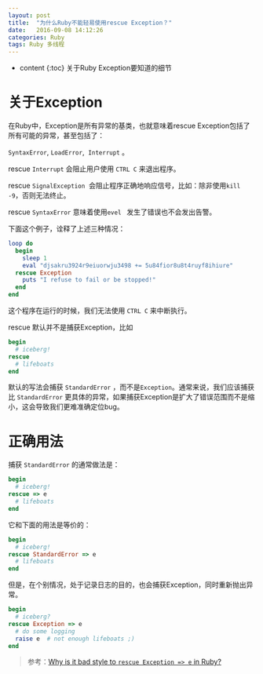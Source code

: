 ```yaml
---
layout: post
title:  "为什么Ruby不能轻易使用rescue Exception？"
date:   2016-09-08 14:12:26
categories: Ruby
tags: Ruby 多线程
---
```


* content
{:toc}
关于Ruby Exception要知道的细节





# 关于Exception

在Ruby中，Exception是所有异常的基类，也就意味着rescue Exception包括了所有可能的异常，甚至包括了：

`SyntaxError`, `LoadError`,  `Interrupt` 。

 rescue `Interrupt` 会阻止用户使用 `CTRL C` 来退出程序。

rescue `SignalException`  会阻止程序正确地响应信号，比如：除非使用`kill -9`，否则无法终止。

rescue `SyntaxError` 意味着使用`evel ` 发生了错误也不会发出告警。

下面这个例子，诠释了上述三种情况：

```ruby
loop do
  begin
    sleep 1
    eval "djsakru3924r9eiuorwju3498 += 5u84fior8u8t4ruyf8ihiure"
  rescue Exception
    puts "I refuse to fail or be stopped!"
  end
end
```

这个程序在运行的时候，我们无法使用 `CTRL C` 来中断执行。

rescue 默认并不是捕获Exception，比如

```ruby
begin
  # iceberg!
rescue
  # lifeboats
end
```

默认的写法会捕获 `StandardError` ，而不是`Exception`。通常来说，我们应该捕获比 `StandardError` 更具体的异常，如果捕获Exception是扩大了错误范围而不是缩小，这会导致我们更难准确定位bug。

# 正确用法

捕获 `StandardError` 的通常做法是：

```ruby
begin
  # iceberg!
rescue => e
  # lifeboats
end
```

它和下面的用法是等价的：

```ruby
begin
  # iceberg!
rescue StandardError => e
  # lifeboats
end
```

但是，在个别情况，处于记录日志的目的，也会捕获Exception，同时重新抛出异常。

```ruby
begin
  # iceberg?
rescue Exception => e
  # do some logging
  raise e  # not enough lifeboats ;)
end
```



> 参考：[Why is it bad style to `rescue Exception => e` in Ruby?]( http://stackoverflow.com/questions/10048173/why-is-it-bad-style-to-rescue-exception-e-in-ruby)









